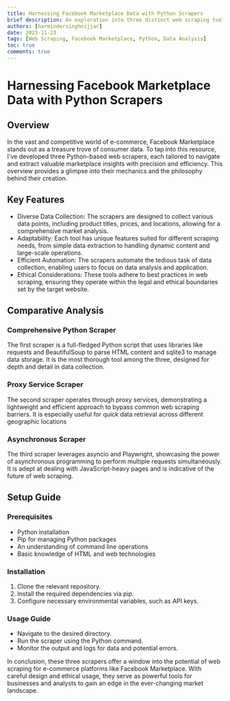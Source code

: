 ```yaml
---
title: Harnessing Facebook Marketplace Data with Python Scrapers
brief description: An exploration into three distinct web scraping tools designed to extract and analyze data from Facebook Marketplace, offering insights into their functionality and potential applications.
authors: [harmindersinghnijjar]
date: 2023-11-23
tags: [Web Scraping, Facebook Marketplace, Python, Data Analysis]
toc: true
comments: true
---
```


# Harnessing Facebook Marketplace Data with Python Scrapers

## Overview

In the vast and competitive world of e-commerce, Facebook Marketplace stands out as a treasure trove of consumer data. To tap into this resource, I've developed three Python-based web scrapers, each tailored to navigate and extract valuable marketplace insights with precision and efficiency. This overview provides a glimpse into their mechanics and the philosophy behind their creation.

## Key Features

- Diverse Data Collection: The scrapers are designed to collect various data points, including product titles, prices, and locations, allowing for a comprehensive market analysis.
- Adaptability: Each tool has unique features suited for different scraping needs, from simple data extraction to handling dynamic content and large-scale operations.
- Efficient Automation: The scrapers automate the tedious task of data collection, enabling users to focus on data analysis and application.
- Ethical Considerations: These tools adhere to best practices in web scraping, ensuring they operate within the legal and ethical boundaries set by the target website.

## Comparative Analysis

### Comprehensive Python Scraper
The first scraper is a full-fledged Python script that uses libraries like requests and BeautifulSoup to parse HTML content and sqlite3 to manage data storage. It is the most thorough tool among the three, designed for depth and detail in data collection.

### Proxy Service Scraper
The second scraper operates through proxy services, demonstrating a lightweight and efficient approach to bypass common web scraping barriers. It is especially useful for quick data retrieval across different geographic locations

### Asynchronous Scraper
The third scraper leverages asyncio and Playwright, showcasing the power of asynchronous programming to perform multiple requests simultaneously. It is adept at dealing with JavaScript-heavy pages and is indicative of the future of web scraping.

## Setup Guide

### Prerequisites
- Python installation
- Pip for managing Python packages
- An understanding of command line operations
- Basic knowledge of HTML and web technologies

### Installation
1. Clone the relevant repository.
2. Install the required dependencies via pip.
3. Configure necessary environmental variables, such as API keys.

### Usage Guide
- Navigate to the desired directory.
- Run the scraper using the Python command.
- Monitor the output and logs for data and potential errors.



In conclusion, these three scrapers offer a window into the potential of web scraping for e-commerce platforms like Facebook Marketplace. With careful design and ethical usage, they serve as powerful tools for businesses and analysts to gain an edge in the ever-changing market landscape.
